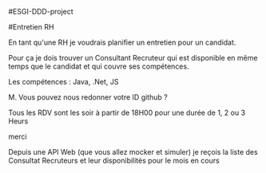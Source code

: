 #ESGI-DDD-project

#Entretien RH




En tant qu'une RH je voudrais planifier un entretien pour un candidat.

Pour ça je dois trouver un Consultant Recruteur qui est disponible en même temps que le candidat et qui couvre ses compétences.

Les compétences : Java, .Net, JS

M. Vous pouvez nous redonner votre ID github ?

Tous les RDV sont les soir à partir de 18H00 pour une durée de 1, 2 ou 3 Heurs


merci

Depuis une API Web (que vous allez mocker et simuler) je reçois la liste des Consultat Recruteurs et leur disponibilités pour le mois en cours

